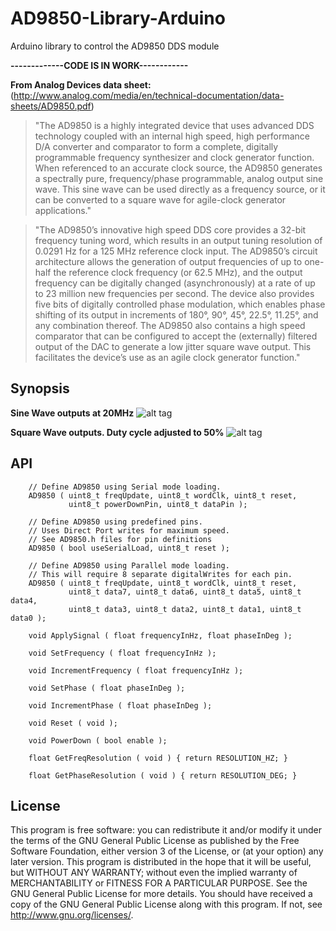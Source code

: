 # AD9850-Library-Arduino
Arduino library to control the AD9850 DDS module

**-------------CODE IS IN WORK------------**

**From Analog Devices data sheet:** (http://www.analog.com/media/en/technical-documentation/data-sheets/AD9850.pdf)
>"The AD9850 is a highly integrated device that uses advanced DDS technology coupled with an internal high speed, high performance D/A converter and comparator to form a complete, digitally programmable frequency synthesizer and clock generator function. When referenced to an accurate clock source, the AD9850 generates a spectrally pure, frequency/phase programmable, analog output sine wave. This sine wave can be used directly as a frequency source, or it can be converted to a square wave for agile-clock generator applications."

>"The AD9850’s innovative high speed DDS core provides a 32-bit frequency tuning word, which results in an output tuning resolution of 0.0291 Hz for a 125 MHz reference clock input. The AD9850’s circuit architecture allows the generation of output frequencies of up to one-half the reference clock frequency (or 62.5 MHz), and the output frequency can be digitally changed (asynchronously) at a rate of up to 23 million new frequencies per second. The device also provides five bits of digitally controlled phase modulation, which enables phase shifting of its output in increments of 180°, 90°, 45°, 22.5°, 11.25°, and any combination thereof. The AD9850 also contains a high speed comparator that can be configured to accept the (externally) filtered output of the DAC to generate a low jitter square wave output. This facilitates the device’s use as an agile clock generator function."

## Synopsis

**Sine Wave outputs at 20MHz**
![alt tag](https://cloud.githubusercontent.com/assets/3778024/20653563/021f9856-b4d5-11e6-96f8-370a5f83d253.png)

**Square Wave outputs. Duty cycle adjusted to 50%**
![alt tag](https://cloud.githubusercontent.com/assets/3778024/20653618/e1a235d8-b4d5-11e6-8dc4-dfd327e4fcbd.png)

## API

		// Define AD9850 using Serial mode loading.
		AD9850 ( uint8_t freqUpdate, uint8_t wordClk, uint8_t reset,
				 uint8_t powerDownPin, uint8_t dataPin );

		// Define AD9850 using predefined pins.
		// Uses Direct Port writes for maximum speed.
		// See AD9850.h files for pin definitions
		AD9850 ( bool useSerialLoad, uint8_t reset );

		// Define AD9850 using Parallel mode loading.
		// This will require 8 separate digitalWrites for each pin.
		AD9850 ( uint8_t freqUpdate, uint8_t wordClk, uint8_t reset,
				 uint8_t data7, uint8_t data6, uint8_t data5, uint8_t data4,
				 uint8_t data3, uint8_t data2, uint8_t data1, uint8_t data0 );

		void ApplySignal ( float frequencyInHz, float phaseInDeg );

		void SetFrequency ( float frequencyInHz );

		void IncrementFrequency ( float frequencyInHz );

		void SetPhase ( float phaseInDeg );

		void IncrementPhase ( float phaseInDeg );

		void Reset ( void );

		void PowerDown ( bool enable );

		float GetFreqResolution ( void ) { return RESOLUTION_HZ; }

		float GetPhaseResolution ( void ) { return RESOLUTION_DEG; }

## License

This program is free software: you can redistribute it and/or modify it under the terms of the GNU General Public License as published by the Free Software Foundation, either version 3 of the License, or (at your option) any later version. This program is distributed in the hope that it will be useful, but WITHOUT ANY WARRANTY; without even the implied warranty of MERCHANTABILITY or FITNESS FOR A PARTICULAR PURPOSE. See the GNU General Public License for more details. You should have received a copy of the GNU General Public License along with this program. If not, see http://www.gnu.org/licenses/.
